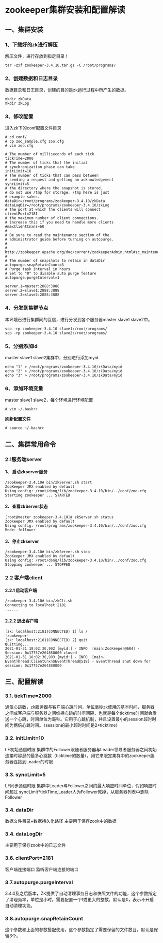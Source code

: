 # zookeeper集群安装和配置解读

## 一、集群安装

### 1、下载好的zk进行解压

解压文件，进行存放到指定目录！

```text
tar -zxf zookeeper-3.4.10.tar.gz -C /root/programs/
```

### 2、创建数据和日志目录

数据目录和日志目录，创建的目的是zk运行过程中所产生的数据。

```text
mkdir zkData
mkdir zkLog
```

### 3、修改配置

进入zk下的conf配置文件目录

```text
# cd conf/
# cp zoo_sample.cfg zoo.cfg
# vim zoo.cfg 
 
# The number of milliseconds of each tick
tickTime=2000
# The number of ticks that the initial 
# synchronization phase can take
initLimit=10
# The number of ticks that can pass between 
# sending a request and getting an acknowledgement
syncLimit=5
# the directory where the snapshot is stored.
# do not use /tmp for storage, /tmp here is just 
# example sakes.
dataDir=/root/programs/zookeeper-3.4.10/zkData
dataLogDir=/root/programs/zookeeper-3.4.10/zkLog
# the port at which the clients will connect
clientPort=2181
# the maximum number of client connections.
# increase this if you need to handle more clients
#maxClientCnxns=60
#
# Be sure to read the maintenance section of the 
# administrator guide before turning on autopurge.
#
# http://zookeeper.apache.org/doc/current/zookeeperAdmin.html#sc_maintenance
#
# The number of snapshots to retain in dataDir
autopurge.snapRetainCount=3
# Purge task interval in hours
# Set to "0" to disable auto purge feature
autopurge.purgeInterval=1
 
server.1=master:2888:3888
server.2=slave1:2888:3888
server.3=slave2:2888:3888
```
### 4、分发到集群节点

本环境已进行集群间的互信，进行分发到各个服务器master slave1 slave2中。

```text
scp -rp zookeeper-3.4.10 slave1:/root/programs/
scp -rp zookeeper-3.4.10 slave2:/root/programs/
```

### 5、分别添加id

master slave1 slave2集群中，分别进行添加myid.

```text
echo "1" > /root/programs/zookeeper-3.4.10/zkData/myid
echo "2" > /root/programs/zookeeper-3.4.10/zkData/myid
echo "3" > /root/programs/zookeeper-3.4.10/zkData/myid
```

### 6、添加环境变量

master slave1 slave2，每个环境进行环境配置

```text
# vim ~/.bashrc 
```

**刷新配置文件**

```text
# source ~/.bashrc 
```

## 二、集群常用命令

### 2.1服务端server

#### 1、 启动zkserver服务

```text
/zookeeper-3.4.10# bin/zkServer.sh start
ZooKeeper JMX enabled by default
Using config: /root/dong/lib/zookeeper-3.4.10/bin/../conf/zoo.cfg
Starting zookeeper ... STARTED
```

#### 2、查看zkServer状态

```text
[root@master zookeeper-3.4.10]# zkServer.sh status
ZooKeeper JMX enabled by default
Using config: /root/programs/zookeeper-3.4.10/bin/../conf/zoo.cfg
Mode: follower
```

#### 3、停止zkserver

```text
/zookeeper-3.4.10# bin/zkServer.sh stop
ZooKeeper JMX enabled by default
Using config: /root/dong/lib/zookeeper-3.4.10/bin/../conf/zoo.cfg
Stopping zookeeper ... STOPPED
```

### 2.2 客户端client

#### 2.2.1 启动客户端

```text
/zookeeper-3.4.10# bin/zkCli.sh
Connecting to localhost:2181
......
```

#### 2.2.2 退出客户端

```text
[zk: localhost:2181(CONNECTED) 1] ls / 
[zookeeper]
[zk: localhost:2181(CONNECTED) 2] quit
Quitting...
2021-01-31 18:02:30,902 [myid:] - INFO  [main:ZooKeeper@684] - Session: 0x17757e264880000 closed
2021-01-31 18:02:30,903 [myid:] - INFO  [main-EventThread:ClientCnxn$EventThread@519] - EventThread shut down for session: 0x17757e264880000
```

## 三、配置解读

### 3.1. tickTime=2000

通信心跳数，zk服务器与客户端心跳时间，单位毫秒zk使用的基本时间，服务器之间或客户端与服务器之间维持心跳的时间间隔，也就是每个ticktime时间就会发送一个心跳，时间单位为毫秒。它用于心跳机制，并且设置最小的session超时时间为俩倍心跳时间。（session的最小超时时间是2*ticktime）

### 3.2. initLimit=10

LF初始通信时限
集群中的Follower跟随者服务器与Leader领导者服务器之间初始连接时容忍的最多心跳数（ticktime的数量），用它来限定集群中的zookeeper服务器连接到Leader的时限

### 3.3. syncLimit=5

LF同步通信时限
集群中Leader与Follower之间的最大响应时间单位，假如响应时间超过 syncLimit\*tickTime,Leader人为Follower死掉，从服务器列表中删除Follower

### 3.4. dataDir

数据文件目录+数据持久化路径
主要用于保存zook中的数据

### 3.4. dataLogDir

主要用于保存zook中的日志文件

### 3.6. clientPort=2181

客户端连接端口
监听客户端连接的端口

### 3.7.autopurge.purgeInterval

3.4.0及之后版本，ZK提供了自动清理事务日志和快照文件的功能，这个参数指定了清理频率，单位是小时，需要配置一个1或更大的整数，默认是0，表示不开启自动清理功能。

### 3.8.autopurge.snapRetainCount

这个参数和上面的参数搭配使用，这个参数指定了需要保留的文件数目。默认是保留3个。
